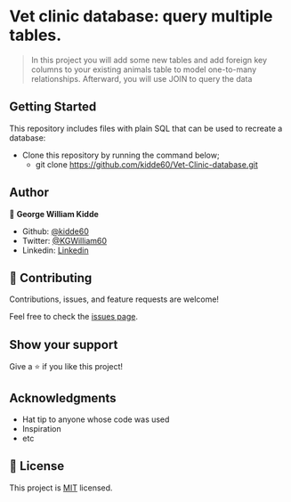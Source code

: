 # Vet clinic database: query multiple tables.

> In this project you will add some new tables and add foreign key columns to your existing animals table to model one-to-many relationships. Afterward, you will use JOIN to query the data

## Getting Started

This repository includes files with plain SQL that can be used to recreate a database:

- Clone this repository by running the command below;
  - git clone https://github.com/kidde60/Vet-Clinic-database.git

## Author

👤 **George William Kidde**
  - Github: [@kidde60](https://github.com/kidde60)
  - Twitter: [@KGWilliam60](https://twitter.com/KGWilliam60)
  - Linkedin: [Linkedin](https://www.linkedin.com/in/kidde-george-william/)

## 🤝 Contributing

Contributions, issues, and feature requests are welcome!

Feel free to check the [issues page](../../issues/).

## Show your support

Give a ⭐️ if you like this project!

## Acknowledgments

- Hat tip to anyone whose code was used
- Inspiration
- etc

## 📝 License

This project is [MIT](./MIT.md) licensed.
